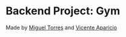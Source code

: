 # Backend Project: Gym
Made by [Miguel Torres](https://github.com/migueltmsp) and [Vicente Aparicio](https://github.com/VicenteAparicio)